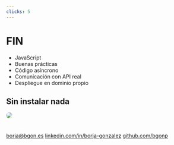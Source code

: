 ```yaml
---
clicks: 5
---
```


# FIN

<div grid="~ cols-2 gap-4">
<div>

<v-click>

- JavaScript
- Buenas prácticas
- Código asíncrono
- Comunicación con API real
- Despliegue en dominio propio

</v-click>
<v-click>

## Sin instalar nada

</v-click>

</div>

<div class="text-center" v-click="3">

<img src="/assets/profile.jpeg">

borja@bgon.es
[linkedin.com/in/borja-gonzalez](https://linkedin.com/in/borja-gonzalez)
[github.com/bgonp](https://github.com/bgonp)

</div>
</div>

<style>
	.code-block {
		position: absolute;
		right: 5%;
		top: 20%;
		width: 45%;
	}
  img {
    border-radius: 50%;
    max-height: 50%;
		margin: 0 auto 24px;
  }
</style>
